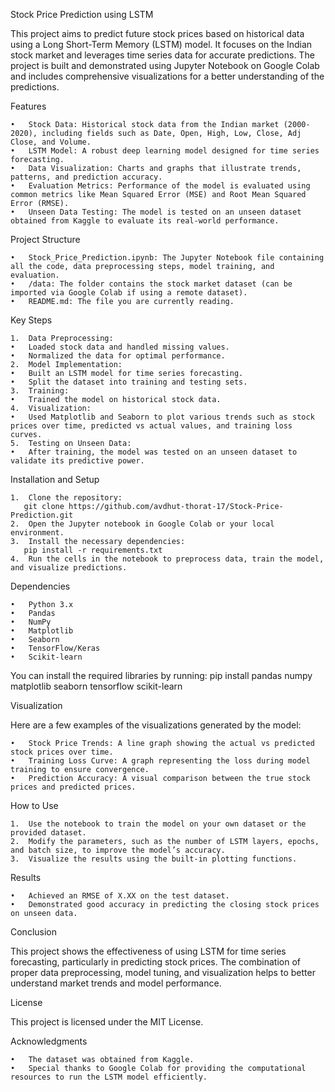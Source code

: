 Stock Price Prediction using LSTM

This project aims to predict future stock prices based on historical data using a Long Short-Term Memory (LSTM) model. It focuses on the Indian stock market and leverages time series data for accurate predictions. The project is built and demonstrated using Jupyter Notebook on Google Colab and includes comprehensive visualizations for a better understanding of the predictions.

Features

	•	Stock Data: Historical stock data from the Indian market (2000-2020), including fields such as Date, Open, High, Low, Close, Adj Close, and Volume.
	•	LSTM Model: A robust deep learning model designed for time series forecasting.
	•	Data Visualization: Charts and graphs that illustrate trends, patterns, and prediction accuracy.
	•	Evaluation Metrics: Performance of the model is evaluated using common metrics like Mean Squared Error (MSE) and Root Mean Squared Error (RMSE).
	•	Unseen Data Testing: The model is tested on an unseen dataset obtained from Kaggle to evaluate its real-world performance.

Project Structure

	•	Stock_Price_Prediction.ipynb: The Jupyter Notebook file containing all the code, data preprocessing steps, model training, and evaluation.
	•	/data: The folder contains the stock market dataset (can be imported via Google Colab if using a remote dataset).
	•	README.md: The file you are currently reading.

Key Steps

	1.	Data Preprocessing:
	•	Loaded stock data and handled missing values.
	•	Normalized the data for optimal performance.
	2.	Model Implementation:
	•	Built an LSTM model for time series forecasting.
	•	Split the dataset into training and testing sets.
	3.	Training:
	•	Trained the model on historical stock data.
	4.	Visualization:
	•	Used Matplotlib and Seaborn to plot various trends such as stock prices over time, predicted vs actual values, and training loss curves.
	5.	Testing on Unseen Data:
	•	After training, the model was tested on an unseen dataset to validate its predictive power.

Installation and Setup

	1.	Clone the repository:
       git clone https://github.com/avdhut-thorat-17/Stock-Price-Prediction.git
	2.	Open the Jupyter notebook in Google Colab or your local environment.
 	3.	Install the necessary dependencies:
       pip install -r requirements.txt
	4.	Run the cells in the notebook to preprocess data, train the model, and visualize predictions.


 Dependencies

	•	Python 3.x
	•	Pandas
	•	NumPy
	•	Matplotlib
	•	Seaborn
	•	TensorFlow/Keras
	•	Scikit-learn


 You can install the required libraries by running:
        pip install pandas numpy matplotlib seaborn tensorflow scikit-learn

Visualization

Here are a few examples of the visualizations generated by the model:

	•	Stock Price Trends: A line graph showing the actual vs predicted stock prices over time.
	•	Training Loss Curve: A graph representing the loss during model training to ensure convergence.
	•	Prediction Accuracy: A visual comparison between the true stock prices and predicted prices.

How to Use

	1.	Use the notebook to train the model on your own dataset or the provided dataset.
	2.	Modify the parameters, such as the number of LSTM layers, epochs, and batch size, to improve the model’s accuracy.
	3.	Visualize the results using the built-in plotting functions.

Results

	•	Achieved an RMSE of X.XX on the test dataset.
	•	Demonstrated good accuracy in predicting the closing stock prices on unseen data.

Conclusion

This project shows the effectiveness of using LSTM for time series forecasting, particularly in predicting stock prices. The combination of proper data preprocessing, model tuning, and visualization helps to better understand market trends and model performance.

License

This project is licensed under the MIT License.

Acknowledgments

	•	The dataset was obtained from Kaggle.
	•	Special thanks to Google Colab for providing the computational resources to run the LSTM model efficiently.
